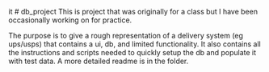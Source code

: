 it # db_project
This is project that was originally for a class but I have been occasionally working on for practice.

The purpose is to give a rough representation of a delivery system (eg ups/usps) that contains a ui, db, and limited functionality. It also contains all the instructions and scripts needed to quickly setup the db and populate it with test data. A more detailed readme is in the folder.

